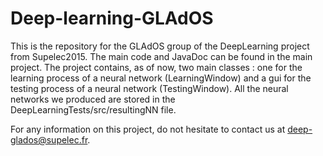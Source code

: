 # Deep-learning-GLAdOS

This is the repository for the GLAdOS group of the DeepLearning project from Supelec2015. The main code and JavaDoc can be found in the main project. The project contains, as of now, two main classes : one for the learning process of a neural network (LearningWindow) and a gui for the testing process of a neural network (TestingWindow). All the neural networks we produced are stored in the DeepLearningTests/src/resultingNN file.

For any information on this project, do not hesitate to contact us at deep-glados@supelec.fr.
